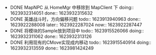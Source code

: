- DONE MapNPC 从 HomeMgr 中移除到 MapClient 下
  doing:: 1623932314051
  done:: 1623932315632
- DONE 英雄战斗时，方向偏移问题
  todo:: 1623913940963
  done:: 1623922288008
  later:: 1623922287024
  now:: 1623922287447
- DONE 将模块的Sample放到项目中
  todo:: 1623915526066
  doing:: 1623932311062
  done:: 1623932313126
- DONE 利用现有的CMove实现成内移动
  todo:: 1623915540914
  doing:: 1623932313559
  done:: 1623981424249